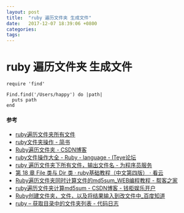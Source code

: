 ```yaml
---
layout: post
title:  "ruby 遍历文件夹 生成文件"
date:   2017-12-07 18:39:06 +0800
categories:  
tags: 
---
```


# ruby 遍历文件夹 生成文件 #


	require 'find'  
  
	Find.find('/Users/happy') do |path|  
	  puts path  
	end  

#### 参考 ####

* [ruby遍历文件夹所有文件](http://starzhou.com/blogs/each_directory)
* [ruby文件夹操作 - 简书](http://www.jianshu.com/p/67de371713a5)
* [Ruby遍历文件夹 - CSDN博客](http://blog.csdn.net/u010595903/article/details/48376307)
* [ruby文件操作大全 - Ruby - language - ITeye论坛](http://www.iteye.com/topic/517410)
* [ruby 遍历文件夹下所有文件，输出文件名 - 为程序员服务](http://outofmemory.cn/code-snippet/9743/bianli-file-jia-suo-exist-file-output-file-name)
* [第 18 章 File 类与 Dir 类 · ruby基础教程（中文第四版） · 看云](https://www.kancloud.cn/imxieke/ruby-base/107306)
* [Ruby遍历文件夹同时计算文件的md5sum_WEB编程教程 - 帮客之家](http://www.bkjia.com/ASPjc/1004484.html)
* [ruby遍历文件夹计算md5sum - CSDN博客 - 钱柜娱乐开户](http://www.tk4479.net/select603/article/details/8306184)
* [Ruby创建文件夹，文件，以及将结果输入到改文件中_百度知道](https://zhidao.baidu.com/question/485840891.html)
* [ruby – 获取目录中的文件夹列表 - 代码日志](https://codeday.me/bug/20170718/42771.html)